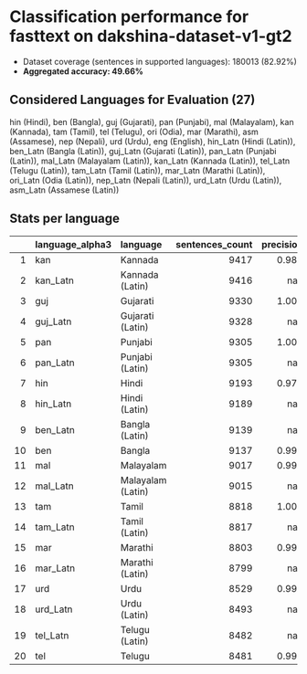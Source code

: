 # Classification performance for fasttext on dakshina-dataset-v1-gt2

- Dataset coverage (sentences in supported languages): 180013 (82.92%)
- **Aggregated accuracy: 49.66%**

<h2 id="supported-languages">Considered Languages for Evaluation (27)</h2>

hin (Hindi), ben (Bangla), guj (Gujarati), pan (Punjabi), mal (Malayalam), kan (Kannada), tam (Tamil), tel (Telugu), ori (Odia), mar (Marathi), asm (Assamese), nep (Nepali), urd (Urdu), eng (English), hin_Latn (Hindi (Latin)), ben_Latn (Bangla (Latin)), guj_Latn (Gujarati (Latin)), pan_Latn (Punjabi (Latin)), mal_Latn (Malayalam (Latin)), kan_Latn (Kannada (Latin)), tel_Latn (Telugu (Latin)), tam_Latn (Tamil (Latin)), mar_Latn (Marathi (Latin)), ori_Latn (Odia (Latin)), nep_Latn (Nepali (Latin)), urd_Latn (Urdu (Latin)), asm_Latn (Assamese (Latin))

<h2 id="metrics-per-language">Stats per language</h2>

|    | language_alpha3   | language          |   sentences_count |   precision |   recall |    f1 |   tp |   fp |     tn |   fn |
|---:|:------------------|:------------------|------------------:|------------:|---------:|------:|-----:|-----:|-------:|-----:|
|  1 | kan               | Kannada           |              9417 |       0.989 |    1.000 | 0.989 | 9417 |  105 | 170491 |    0 |
|  2 | kan_Latn          | Kannada (Latin)   |              9416 |     nan     |    0.000 | 0.000 |    0 |    0 | 170597 | 9416 |
|  3 | guj               | Gujarati          |              9330 |       1.000 |    1.000 | 1.000 | 9330 |    2 | 170681 |    0 |
|  4 | guj_Latn          | Gujarati (Latin)  |              9328 |     nan     |    0.000 | 0.000 |    0 |    0 | 170685 | 9328 |
|  5 | pan               | Punjabi           |              9305 |       1.000 |    1.000 | 1.000 | 9305 |    1 | 170707 |    0 |
|  6 | pan_Latn          | Punjabi (Latin)   |              9305 |     nan     |    0.000 | 0.000 |    0 |    0 | 170708 | 9305 |
|  7 | hin               | Hindi             |              9193 |       0.974 |    0.995 | 0.972 | 9151 |  244 | 170576 |   42 |
|  8 | hin_Latn          | Hindi (Latin)     |              9189 |     nan     |    0.000 | 0.000 |    0 |    0 | 170824 | 9189 |
|  9 | ben_Latn          | Bangla (Latin)    |              9139 |     nan     |    0.000 | 0.000 |    0 |    0 | 170874 | 9139 |
| 10 | ben               | Bangla            |              9137 |       0.993 |    1.000 | 0.993 | 9136 |   65 | 170811 |    1 |
| 11 | mal               | Malayalam         |              9017 |       0.996 |    1.000 | 0.996 | 9017 |   36 | 170960 |    0 |
| 12 | mal_Latn          | Malayalam (Latin) |              9015 |     nan     |    0.000 | 0.000 |    0 |    0 | 170998 | 9015 |
| 13 | tam               | Tamil             |              8818 |       1.000 |    1.000 | 1.000 | 8818 |    3 | 171192 |    0 |
| 14 | tam_Latn          | Tamil (Latin)     |              8817 |     nan     |    0.000 | 0.000 |    0 |    0 | 171196 | 8817 |
| 15 | mar               | Marathi           |              8803 |       0.998 |    0.970 | 0.983 | 8539 |   20 | 171190 |  264 |
| 16 | mar_Latn          | Marathi (Latin)   |              8799 |     nan     |    0.000 | 0.000 |    0 |    0 | 171214 | 8799 |
| 17 | urd               | Urdu              |              8529 |       0.990 |    0.962 | 0.970 | 8203 |   87 | 171397 |  326 |
| 18 | urd_Latn          | Urdu (Latin)      |              8493 |     nan     |    0.000 | 0.000 |    0 |    0 | 171520 | 8493 |
| 19 | tel_Latn          | Telugu (Latin)    |              8482 |     nan     |    0.000 | 0.000 |    0 |    0 | 171531 | 8482 |
| 20 | tel               | Telugu            |              8481 |       0.999 |    1.000 | 0.999 | 8481 |   10 | 171522 |    0 |
